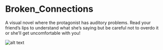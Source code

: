 # Broken_Connections
 A visual novel where the protagonist has auditory problems. Read your friend’s lips to understand what she’s saying but be careful not to overdo it or she’ll get uncomfortable with you!

 ![alt text](https://media.githubusercontent.com/media/xinoHITO/Broken_Connections/master/Showcase.gif)
